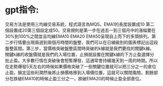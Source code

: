 gpt指令:
================
交易方法是使用三均線交易系統，程式語言為MQ5。EMA1的長度設置成10 第二個設置成20第三個設定成50。交易規則是第一步在過去一到三個月中的漲幅要在30%到100%之間並且均線EMA10 EMA20 EMA50呈現自上而下的多頭排列。第二步行情要出現兩週到兩個月時間的盤整，我們可以在日線級別的圖表標記出這段盤整區間。第三步，當價格突破盤整區間時突破的k線就是我們要找的關鍵k線。關鍵k線的收盤價就是我們的入場位置，止損就設置在關鍵k線的下方止盈選擇分批止盈。大多數行情在突破後會短暫爆發，這通常會持續幾天到一周的時間。所以在走勢爆發5天左右的時候如果價格突破了一些關鍵位置就可以把三分之一的倉位止盈。鎖定這些利潤然後將止損價格移到入場價位置，這就可以關閉風險。剩餘部分在跌破EMA10的時候止盈三分之一，跌破EMA20的時候止盈全部倉位。
